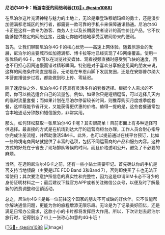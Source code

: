 **尼泊尔4G卡：畅游南亚的网络利器[[TG💪+ @esim1088](https://t.me/s/esim1088)]**

在尼泊尔这片充满神秘与魅力的土地上，无论是攀登珠穆朗玛峰的勇士，还是漫步加德满都老城区的旅行者，都需要一款可靠的手机卡来保障通讯畅通。尼泊尔4G卡正是这样一款专为游客、商务人士以及长期居住者设计的高性价比产品。它不仅能够提供稳定的网络连接，还能让你随时随地享受互联网带来的便利。

首先，让我们聊聊尼泊尔4G卡的核心优势——高速上网体验。随着旅游业的发展，尼泊尔的主要城市如加德满都、博卡拉等地已经实现了4G网络覆盖。使用一张优质的4G卡，你可以在浏览社交媒体、观看视频直播时感受到飞快的速度，再也不用担心因网速慢而错过精彩瞬间。特别是对于喜欢分享旅途见闻的朋友来说，这样的网络条件简直是福音。无论是在布恩山脚下发朋友圈，还是在安娜普尔纳大本营直播徒步过程，都能做到秒上传、零延迟。

除了速度快之外，尼泊尔4G卡还具有灵活多样的套餐选择。根据个人需求的不同，你可以挑选适合自己的流量包。例如，如果你只是短期逗留，可以选择几天内的临时流量套餐；而如果计划在尼泊尔停留较长时间，则推荐购买月度或季度套餐，这样既能节省开支，又能获得更优惠的价格。值得一提的是，这些套餐通常包含本地通话分钟数和短信服务，非常实用。

那么，如何轻松获取一张尼泊尔4G卡呢？其实很简单！目前市面上有多种途径可供选择。最直接的方式是在机场到达大厅的运营商柜台办理，工作人员会耐心指导你完成注册流程，并帮助激活SIM卡。此外，也可以提前通过在线平台预订，比如一些跨境电商网站就提供了丰富的选项，包括不同运营商的产品和服务内容。这种方式的好处在于省去了现场排队等候的时间，而且价格透明公开，避免了不必要的麻烦。

当然，在选购尼泊尔4G卡之前，还有一些小贴士需要牢记。首先确认你的手机是否支持当地频段（主要是LTE FDD Band 3和Band 7），否则即使买了卡也无法正常使用；其次要注意护照信息的真实性和完整性，因为这是申请SIM卡必不可少的身份证明材料之一；最后建议下载官方APP或者关注微信公众号，以便及时了解最新的资费调整和促销活动。

总之，尼泊尔4G卡是每一位前往这个国家的朋友不可或缺的好伙伴。它不仅能帮你解决通信问题，更能为你的旅程增添无限乐趣。无论是为了记录美好回忆，还是满足日常办公需求，这款小小的卡片都将发挥巨大作用。所以，下次计划去尼泊尔旅行时，记得别忘了带上一张称心如意的4G卡哦！

[[TG💪+ @esim1088](https://t.me/s/esim1088) ![Image](https://i.postimg.cc/4NQfJmqS/Snipaste-2025-05-13-00-14-12.png)]